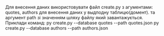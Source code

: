 Для внесення даних використовувати файл create.py з агументами:
quotes, authors для внесення даних у выдподну таблицю(домент).
та аргумент path зі значенням шляху файлу який завантажується.
Приклади команд:
py create.py --database quotes --path quotes.json
py create.py --database authors --path authors.json

